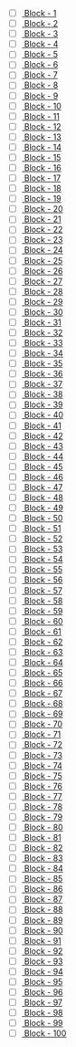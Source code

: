 - [ ] [ Block - 1](http://127.0.0.1:8111/import?url=http://api.openstreetmap.org/api/0.6/map?bbox=-74.24,40.5,-74.235,40.505) 
- [ ] [ Block - 2](http://127.0.0.1:8111/import?url=http://api.openstreetmap.org/api/0.6/map?bbox=-74.23,40.525,-74.225,40.53) 
- [ ] [ Block - 3](http://127.0.0.1:8111/import?url=http://api.openstreetmap.org/api/0.6/map?bbox=-74.23,40.53,-74.225,40.535) 
- [ ] [ Block - 4](http://127.0.0.1:8111/import?url=http://api.openstreetmap.org/api/0.6/map?bbox=-74.225,40.52,-74.22,40.525) 
- [ ] [ Block - 5](http://127.0.0.1:8111/import?url=http://api.openstreetmap.org/api/0.6/map?bbox=-74.225,40.535,-74.22,40.54) 
- [ ] [ Block - 6](http://127.0.0.1:8111/import?url=http://api.openstreetmap.org/api/0.6/map?bbox=-74.22,40.55,-74.215,40.555) 
- [ ] [ Block - 7](http://127.0.0.1:8111/import?url=http://api.openstreetmap.org/api/0.6/map?bbox=-74.21,40.515,-74.205,40.52) 
- [ ] [ Block - 8](http://127.0.0.1:8111/import?url=http://api.openstreetmap.org/api/0.6/map?bbox=-74.21,40.545,-74.205,40.55) 
- [ ] [ Block - 9](http://127.0.0.1:8111/import?url=http://api.openstreetmap.org/api/0.6/map?bbox=-74.205,40.535,-74.2,40.54) 
- [ ] [ Block - 10](http://127.0.0.1:8111/import?url=http://api.openstreetmap.org/api/0.6/map?bbox=-74.205,40.55,-74.2,40.555) 
- [ ] [ Block - 11](http://127.0.0.1:8111/import?url=http://api.openstreetmap.org/api/0.6/map?bbox=-74.205,40.555,-74.2,40.56) 
- [ ] [ Block - 12](http://127.0.0.1:8111/import?url=http://api.openstreetmap.org/api/0.6/map?bbox=-74.2,40.51,-74.195,40.515) 
- [ ] [ Block - 13](http://127.0.0.1:8111/import?url=http://api.openstreetmap.org/api/0.6/map?bbox=-74.2,40.535,-74.195,40.54) 
- [ ] [ Block - 14](http://127.0.0.1:8111/import?url=http://api.openstreetmap.org/api/0.6/map?bbox=-74.2,40.54,-74.195,40.545) 
- [ ] [ Block - 15](http://127.0.0.1:8111/import?url=http://api.openstreetmap.org/api/0.6/map?bbox=-74.2,40.55,-74.195,40.555) 
- [ ] [ Block - 16](http://127.0.0.1:8111/import?url=http://api.openstreetmap.org/api/0.6/map?bbox=-74.2,40.6,-74.195,40.605) 
- [ ] [ Block - 17](http://127.0.0.1:8111/import?url=http://api.openstreetmap.org/api/0.6/map?bbox=-74.195,40.6,-74.19,40.605) 
- [ ] [ Block - 18](http://127.0.0.1:8111/import?url=http://api.openstreetmap.org/api/0.6/map?bbox=-74.19,40.525,-74.185,40.53) 
- [ ] [ Block - 19](http://127.0.0.1:8111/import?url=http://api.openstreetmap.org/api/0.6/map?bbox=-74.19,40.56,-74.185,40.565) 
- [ ] [ Block - 20](http://127.0.0.1:8111/import?url=http://api.openstreetmap.org/api/0.6/map?bbox=-74.185,40.52,-74.18,40.525) 
- [ ] [ Block - 21](http://127.0.0.1:8111/import?url=http://api.openstreetmap.org/api/0.6/map?bbox=-74.185,40.55,-74.18,40.555) 
- [ ] [ Block - 22](http://127.0.0.1:8111/import?url=http://api.openstreetmap.org/api/0.6/map?bbox=-74.185,40.56,-74.18,40.565) 
- [ ] [ Block - 23](http://127.0.0.1:8111/import?url=http://api.openstreetmap.org/api/0.6/map?bbox=-74.185,40.59,-74.18,40.595) 
- [ ] [ Block - 24](http://127.0.0.1:8111/import?url=http://api.openstreetmap.org/api/0.6/map?bbox=-74.185,40.595,-74.18,40.6) 
- [ ] [ Block - 25](http://127.0.0.1:8111/import?url=http://api.openstreetmap.org/api/0.6/map?bbox=-74.18,40.55,-74.175,40.555) 
- [ ] [ Block - 26](http://127.0.0.1:8111/import?url=http://api.openstreetmap.org/api/0.6/map?bbox=-74.175,40.56,-74.17,40.565) 
- [ ] [ Block - 27](http://127.0.0.1:8111/import?url=http://api.openstreetmap.org/api/0.6/map?bbox=-74.17,40.53,-74.165,40.535) 
- [ ] [ Block - 28](http://127.0.0.1:8111/import?url=http://api.openstreetmap.org/api/0.6/map?bbox=-74.17,40.535,-74.165,40.54) 
- [ ] [ Block - 29](http://127.0.0.1:8111/import?url=http://api.openstreetmap.org/api/0.6/map?bbox=-74.17,40.6,-74.165,40.605) 
- [ ] [ Block - 30](http://127.0.0.1:8111/import?url=http://api.openstreetmap.org/api/0.6/map?bbox=-74.17,40.605,-74.165,40.61) 
- [ ] [ Block - 31](http://127.0.0.1:8111/import?url=http://api.openstreetmap.org/api/0.6/map?bbox=-74.17,40.635,-74.165,40.64) 
- [ ] [ Block - 32](http://127.0.0.1:8111/import?url=http://api.openstreetmap.org/api/0.6/map?bbox=-74.165,40.535,-74.16,40.54) 
- [ ] [ Block - 33](http://127.0.0.1:8111/import?url=http://api.openstreetmap.org/api/0.6/map?bbox=-74.165,40.54,-74.16,40.545) 
- [ ] [ Block - 34](http://127.0.0.1:8111/import?url=http://api.openstreetmap.org/api/0.6/map?bbox=-74.165,40.59,-74.16,40.595) 
- [ ] [ Block - 35](http://127.0.0.1:8111/import?url=http://api.openstreetmap.org/api/0.6/map?bbox=-74.165,40.6,-74.16,40.605) 
- [ ] [ Block - 36](http://127.0.0.1:8111/import?url=http://api.openstreetmap.org/api/0.6/map?bbox=-74.16,40.535,-74.155,40.54) 
- [ ] [ Block - 37](http://127.0.0.1:8111/import?url=http://api.openstreetmap.org/api/0.6/map?bbox=-74.16,40.54,-74.155,40.545) 
- [ ] [ Block - 38](http://127.0.0.1:8111/import?url=http://api.openstreetmap.org/api/0.6/map?bbox=-74.16,40.555,-74.155,40.56) 
- [ ] [ Block - 39](http://127.0.0.1:8111/import?url=http://api.openstreetmap.org/api/0.6/map?bbox=-74.16,40.61,-74.155,40.615) 
- [ ] [ Block - 40](http://127.0.0.1:8111/import?url=http://api.openstreetmap.org/api/0.6/map?bbox=-74.155,40.545,-74.15,40.55) 
- [ ] [ Block - 41](http://127.0.0.1:8111/import?url=http://api.openstreetmap.org/api/0.6/map?bbox=-74.155,40.55,-74.15,40.555) 
- [ ] [ Block - 42](http://127.0.0.1:8111/import?url=http://api.openstreetmap.org/api/0.6/map?bbox=-74.155,40.575,-74.15,40.58) 
- [ ] [ Block - 43](http://127.0.0.1:8111/import?url=http://api.openstreetmap.org/api/0.6/map?bbox=-74.155,40.595,-74.15,40.6) 
- [ ] [ Block - 44](http://127.0.0.1:8111/import?url=http://api.openstreetmap.org/api/0.6/map?bbox=-74.155,40.61,-74.15,40.615) 
- [ ] [ Block - 45](http://127.0.0.1:8111/import?url=http://api.openstreetmap.org/api/0.6/map?bbox=-74.155,40.615,-74.15,40.62) 
- [ ] [ Block - 46](http://127.0.0.1:8111/import?url=http://api.openstreetmap.org/api/0.6/map?bbox=-74.155,40.63,-74.15,40.635) 
- [ ] [ Block - 47](http://127.0.0.1:8111/import?url=http://api.openstreetmap.org/api/0.6/map?bbox=-74.15,40.535,-74.145,40.54) 
- [ ] [ Block - 48](http://127.0.0.1:8111/import?url=http://api.openstreetmap.org/api/0.6/map?bbox=-74.15,40.55,-74.145,40.555) 
- [ ] [ Block - 49](http://127.0.0.1:8111/import?url=http://api.openstreetmap.org/api/0.6/map?bbox=-74.15,40.59,-74.145,40.595) 
- [ ] [ Block - 50](http://127.0.0.1:8111/import?url=http://api.openstreetmap.org/api/0.6/map?bbox=-74.15,40.61,-74.145,40.615) 
- [ ] [ Block - 51](http://127.0.0.1:8111/import?url=http://api.openstreetmap.org/api/0.6/map?bbox=-74.15,40.625,-74.145,40.63) 
- [ ] [ Block - 52](http://127.0.0.1:8111/import?url=http://api.openstreetmap.org/api/0.6/map?bbox=-74.145,40.55,-74.14,40.555) 
- [ ] [ Block - 53](http://127.0.0.1:8111/import?url=http://api.openstreetmap.org/api/0.6/map?bbox=-74.145,40.555,-74.14,40.56) 
- [ ] [ Block - 54](http://127.0.0.1:8111/import?url=http://api.openstreetmap.org/api/0.6/map?bbox=-74.145,40.56,-74.14,40.565) 
- [ ] [ Block - 55](http://127.0.0.1:8111/import?url=http://api.openstreetmap.org/api/0.6/map?bbox=-74.14,40.545,-74.135,40.55) 
- [ ] [ Block - 56](http://127.0.0.1:8111/import?url=http://api.openstreetmap.org/api/0.6/map?bbox=-74.14,40.565,-74.135,40.57) 
- [ ] [ Block - 57](http://127.0.0.1:8111/import?url=http://api.openstreetmap.org/api/0.6/map?bbox=-74.14,40.57,-74.135,40.575) 
- [ ] [ Block - 58](http://127.0.0.1:8111/import?url=http://api.openstreetmap.org/api/0.6/map?bbox=-74.14,40.575,-74.135,40.58) 
- [ ] [ Block - 59](http://127.0.0.1:8111/import?url=http://api.openstreetmap.org/api/0.6/map?bbox=-74.14,40.625,-74.135,40.63) 
- [ ] [ Block - 60](http://127.0.0.1:8111/import?url=http://api.openstreetmap.org/api/0.6/map?bbox=-74.135,40.555,-74.13,40.56) 
- [ ] [ Block - 61](http://127.0.0.1:8111/import?url=http://api.openstreetmap.org/api/0.6/map?bbox=-74.135,40.57,-74.13,40.575) 
- [ ] [ Block - 62](http://127.0.0.1:8111/import?url=http://api.openstreetmap.org/api/0.6/map?bbox=-74.135,40.575,-74.13,40.58) 
- [ ] [ Block - 63](http://127.0.0.1:8111/import?url=http://api.openstreetmap.org/api/0.6/map?bbox=-74.135,40.605,-74.13,40.61) 
- [ ] [ Block - 64](http://127.0.0.1:8111/import?url=http://api.openstreetmap.org/api/0.6/map?bbox=-74.13,40.58,-74.125,40.585) 
- [ ] [ Block - 65](http://127.0.0.1:8111/import?url=http://api.openstreetmap.org/api/0.6/map?bbox=-74.13,40.6,-74.125,40.605) 
- [ ] [ Block - 66](http://127.0.0.1:8111/import?url=http://api.openstreetmap.org/api/0.6/map?bbox=-74.13,40.615,-74.125,40.62) 
- [ ] [ Block - 67](http://127.0.0.1:8111/import?url=http://api.openstreetmap.org/api/0.6/map?bbox=-74.125,40.575,-74.12,40.58) 
- [ ] [ Block - 68](http://127.0.0.1:8111/import?url=http://api.openstreetmap.org/api/0.6/map?bbox=-74.12,40.55,-74.115,40.555) 
- [ ] [ Block - 69](http://127.0.0.1:8111/import?url=http://api.openstreetmap.org/api/0.6/map?bbox=-74.115,40.595,-74.11,40.6) 
- [ ] [ Block - 70](http://127.0.0.1:8111/import?url=http://api.openstreetmap.org/api/0.6/map?bbox=-74.115,40.64,-74.11,40.645) 
- [ ] [ Block - 71](http://127.0.0.1:8111/import?url=http://api.openstreetmap.org/api/0.6/map?bbox=-74.11,40.59,-74.105,40.595) 
- [ ] [ Block - 72](http://127.0.0.1:8111/import?url=http://api.openstreetmap.org/api/0.6/map?bbox=-74.11,40.61,-74.105,40.615) 
- [ ] [ Block - 73](http://127.0.0.1:8111/import?url=http://api.openstreetmap.org/api/0.6/map?bbox=-74.11,40.62,-74.105,40.625) 
- [ ] [ Block - 74](http://127.0.0.1:8111/import?url=http://api.openstreetmap.org/api/0.6/map?bbox=-74.105,40.56,-74.1,40.565) 
- [ ] [ Block - 75](http://127.0.0.1:8111/import?url=http://api.openstreetmap.org/api/0.6/map?bbox=-74.105,40.59,-74.1,40.595) 
- [ ] [ Block - 76](http://127.0.0.1:8111/import?url=http://api.openstreetmap.org/api/0.6/map?bbox=-74.105,40.595,-74.1,40.6) 
- [ ] [ Block - 77](http://127.0.0.1:8111/import?url=http://api.openstreetmap.org/api/0.6/map?bbox=-74.105,40.62,-74.1,40.625) 
- [ ] [ Block - 78](http://127.0.0.1:8111/import?url=http://api.openstreetmap.org/api/0.6/map?bbox=-74.105,40.625,-74.1,40.63) 
- [ ] [ Block - 79](http://127.0.0.1:8111/import?url=http://api.openstreetmap.org/api/0.6/map?bbox=-74.1,40.595,-74.095,40.6) 
- [ ] [ Block - 80](http://127.0.0.1:8111/import?url=http://api.openstreetmap.org/api/0.6/map?bbox=-74.1,40.61,-74.095,40.615) 
- [ ] [ Block - 81](http://127.0.0.1:8111/import?url=http://api.openstreetmap.org/api/0.6/map?bbox=-74.095,40.585,-74.09,40.59) 
- [ ] [ Block - 82](http://127.0.0.1:8111/import?url=http://api.openstreetmap.org/api/0.6/map?bbox=-74.095,40.61,-74.09,40.615) 
- [ ] [ Block - 83](http://127.0.0.1:8111/import?url=http://api.openstreetmap.org/api/0.6/map?bbox=-74.095,40.615,-74.09,40.62) 
- [ ] [ Block - 84](http://127.0.0.1:8111/import?url=http://api.openstreetmap.org/api/0.6/map?bbox=-74.09,40.575,-74.085,40.58) 
- [ ] [ Block - 85](http://127.0.0.1:8111/import?url=http://api.openstreetmap.org/api/0.6/map?bbox=-74.09,40.62,-74.085,40.625) 
- [ ] [ Block - 86](http://127.0.0.1:8111/import?url=http://api.openstreetmap.org/api/0.6/map?bbox=-74.09,40.625,-74.085,40.63) 
- [ ] [ Block - 87](http://127.0.0.1:8111/import?url=http://api.openstreetmap.org/api/0.6/map?bbox=-74.085,40.575,-74.08,40.58) 
- [ ] [ Block - 88](http://127.0.0.1:8111/import?url=http://api.openstreetmap.org/api/0.6/map?bbox=-74.085,40.63,-74.08,40.635) 
- [ ] [ Block - 89](http://127.0.0.1:8111/import?url=http://api.openstreetmap.org/api/0.6/map?bbox=-74.085,40.64,-74.08,40.645) 
- [ ] [ Block - 90](http://127.0.0.1:8111/import?url=http://api.openstreetmap.org/api/0.6/map?bbox=-74.085,40.645,-74.08,40.65) 
- [ ] [ Block - 91](http://127.0.0.1:8111/import?url=http://api.openstreetmap.org/api/0.6/map?bbox=-74.08,40.605,-74.075,40.61) 
- [ ] [ Block - 92](http://127.0.0.1:8111/import?url=http://api.openstreetmap.org/api/0.6/map?bbox=-74.08,40.625,-74.075,40.63) 
- [ ] [ Block - 93](http://127.0.0.1:8111/import?url=http://api.openstreetmap.org/api/0.6/map?bbox=-74.08,40.64,-74.075,40.645) 
- [ ] [ Block - 94](http://127.0.0.1:8111/import?url=http://api.openstreetmap.org/api/0.6/map?bbox=-74.075,40.6,-74.07,40.605) 
- [ ] [ Block - 95](http://127.0.0.1:8111/import?url=http://api.openstreetmap.org/api/0.6/map?bbox=-74.075,40.625,-74.07,40.63) 
- [ ] [ Block - 96](http://127.0.0.1:8111/import?url=http://api.openstreetmap.org/api/0.6/map?bbox=-74.07,40.59,-74.065,40.595) 
- [ ] [ Block - 97](http://127.0.0.1:8111/import?url=http://api.openstreetmap.org/api/0.6/map?bbox=-74.07,40.605,-74.065,40.61) 
- [ ] [ Block - 98](http://127.0.0.1:8111/import?url=http://api.openstreetmap.org/api/0.6/map?bbox=-74.065,40.61,-74.06,40.615) 
- [ ] [ Block - 99](http://127.0.0.1:8111/import?url=http://api.openstreetmap.org/api/0.6/map?bbox=-74.04,40.62,-74.035,40.625) 
- [ ] [ Block - 100](http://127.0.0.1:8111/import?url=http://api.openstreetmap.org/api/0.6/map?bbox=-74.03,40.605,-74.025,40.61) 

